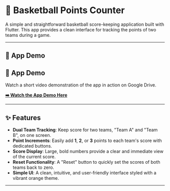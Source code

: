 # 🏀 Basketball Points Counter

A simple and straightforward basketball score-keeping application built with Flutter. This app provides a clean interface for tracking the points of two teams during a game.



---

## 🚀 App Demo

## 🚀 App Demo

Watch a short video demonstration of the app in action on Google Drive.

**[➡️ Watch the App Demo Here](https://drive.google.com/file/d/1tzfJDIp18buN7MVeTd-K0xWb64iO6D-O/view?usp=sharing)**

---

## ✨ Features

- **Dual Team Tracking**: Keep score for two teams, "Team A" and "Team B", on one screen.
- **Point Increments**: Easily add **1**, **2**, or **3** points to each team's score with dedicated buttons.
- **Score Display**: Large, bold numbers provide a clear and immediate view of the current score.
- **Reset Functionality**: A "Reset" button to quickly set the scores of both teams back to zero.
- **Simple UI**: A clean, intuitive, and user-friendly interface styled with a vibrant orange theme.

---



